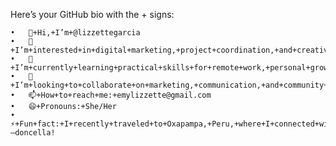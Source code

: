 Here’s your GitHub bio with the + signs:

	•	👋+Hi,+I’m+@lizzettegarcia
	•	👀+I’m+interested+in+digital+marketing,+project+coordination,+and+creative+storytelling
	•	🌱+I’m+currently+learning+practical+skills+for+remote+work,+personal+growth+habits,+and+exploring+GitHub+projects
	•	💞️+I’m+looking+to+collaborate+on+marketing,+communication,+and+community+engagement+projects
	•	📫+How+to+reach+me:+emylizzette@gmail.com
	•	😄+Pronouns:+She/Her
	•	⚡+Fun+fact:+I+recently+traveled+to+Oxapampa,+Peru,+where+I+connected+with+the+Asháninka+community+and+tried+my+new+favorite+dish—doncella!


<!---
lizzettegarcia/lizzettegarcia+is+a+✨+special+✨+repository+because+its+`README.md`+(this+file)+appears+on+your+GitHub+profile.
You+can+click+the+Preview+link+to+take+a+look+at+your+changes.
--->
